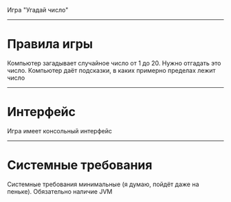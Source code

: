 Игра "Угадай число"

---
# Правила игры

Компьютер загадывает случайное число от 1 до 20. Нужно отгадать это число.
Компьютер даёт подсказки, в каких примерно пределах лежит число

---
# Интерфейс

Игра имеет консольный интерфейс

---
# Системные требования

Системные требования минимальные (я думаю, пойдёт даже на пеньке). Обязательно наличие JVM
